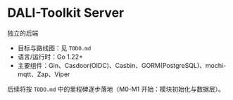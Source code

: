 # DALI-Toolkit Server

独立的后端

- 目标与路线图：见 `TODO.md`
- 语言/运行时：Go 1.22+
- 主要组件：Gin、Casdoor(OIDC)、Casbin、GORM(PostgreSQL)、mochi-mqtt、Zap、Viper

后续将按 `TODO.md` 中的里程碑逐步落地（M0-M1 开始：模块初始化与数据层）。
